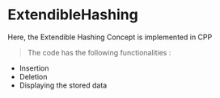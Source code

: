 # ExtendibleHashing
Here, the Extendible Hashing Concept is implemented in CPP

> The code has the following functionalities :
* Insertion
* Deletion
* Displaying the stored data
